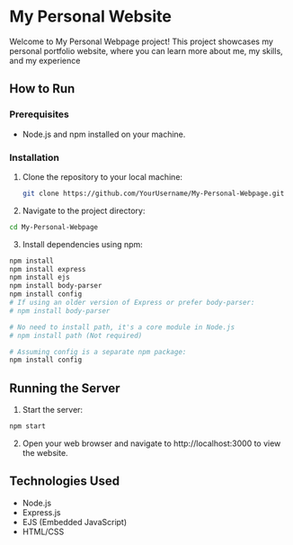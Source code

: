 # My Personal Website
Welcome to My Personal Webpage project! This project showcases my personal portfolio website, where you can learn more about me, my skills, and my experience


## How to Run

### Prerequisites
- Node.js and npm installed on your machine.

### Installation
1. Clone the repository to your local machine:
   ```bash
   git clone https://github.com/YourUsername/My-Personal-Webpage.git
   ```

2. Navigate to the project directory:
```bash
cd My-Personal-Webpage
```

3. Install dependencies using npm:
```bash
npm install
npm install express
npm install ejs
npm install body-parser
npm install config
# If using an older version of Express or prefer body-parser:
# npm install body-parser

# No need to install path, it's a core module in Node.js
# npm install path (Not required)

# Assuming config is a separate npm package:
npm install config
```

## Running the Server
1. Start the server:
```bash
npm start
```

2. Open your web browser and navigate to http://localhost:3000 to view the website.

## Technologies Used
- Node.js
- Express.js
- EJS (Embedded JavaScript)
- HTML/CSS
